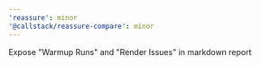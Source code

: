 ```yaml
---
'reassure': minor
'@callstack/reassure-compare': minor
---
```


Expose "Warmup Runs" and "Render Issues" in markdown report
